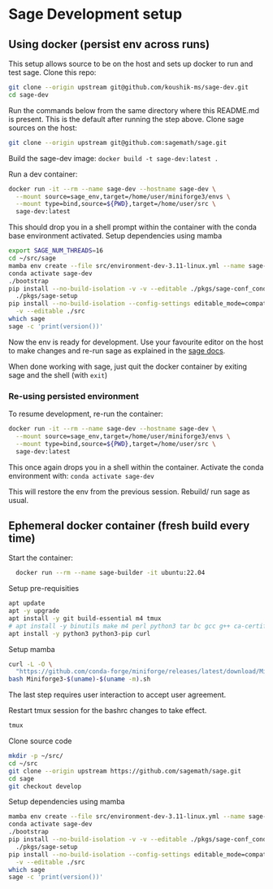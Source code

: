 # Sage Development setup

## Using docker (persist env across runs)

This setup allows source to be on the host and sets up docker to run and test
sage. Clone this repo:

```bash
git clone --origin upstream git@github.com/koushik-ms/sage-dev.git
cd sage-dev
```

Run the commands below from the same directory where this README.md is
present. This is the default after running the step above. Clone sage sources
on the host:

```bash
git clone --origin upstream git@github.com:sagemath/sage.git
```

Build the sage-dev image: `docker build -t sage-dev:latest .`

Run a dev container:

```bash
docker run -it --rm --name sage-dev --hostname sage-dev \
  --mount source=sage_env,target=/home/user/miniforge3/envs \
  --mount type=bind,source=${PWD},target=/home/user/src \
  sage-dev:latest
```

This should drop you in a shell prompt within the container with the conda base
environment activated. Setup dependencies using mamba

```bash
export SAGE_NUM_THREADS=16
cd ~/src/sage
mamba env create --file src/environment-dev-3.11-linux.yml --name sage-dev
conda activate sage-dev
./bootstrap
pip install --no-build-isolation -v -v --editable ./pkgs/sage-conf_conda \
  ./pkgs/sage-setup
pip install --no-build-isolation --config-settings editable_mode=compat -v \
  -v --editable ./src
which sage
sage -c 'print(version())'
```

Now the env is ready for development. Use your favourite editor on the host to
make changes and re-run sage as explained in the [sage
docs](https://doc.sagemath.org/html/en/developer/walkthrough.html#chapter-walkthrough).

When done working with sage, just quit the docker container by exiting sage and
the shell (with `exit`)

### Re-using persisted environment

To resume development, re-run the container:

```bash
docker run -it --rm --name sage-dev --hostname sage-dev \
  --mount source=sage_env,target=/home/user/miniforge3/envs \
  --mount type=bind,source=${PWD},target=/home/user/src \
  sage-dev:latest
```
This once again drops you in a shell within the container. Activate the conda
environment with: `conda activate sage-dev`

This will restore the env from the previous session. Rebuild/ run sage as
usual.

## Ephemeral docker container (fresh build every time)

Start the container:

```bash
  docker run --rm --name sage-builder -it ubuntu:22.04
```

Setup pre-requisities

```bash
apt update
apt -y upgrade
apt install -y git build-essential m4 tmux
# apt install -y binutils make m4 perl python3 tar bc gcc g++ ca-certificates
apt install -y python3 python3-pip curl

```

Setup mamba

```bash
curl -L -O \
  "https://github.com/conda-forge/miniforge/releases/latest/download/Miniforge3-$(uname)-$(uname -m).sh"
bash Miniforge3-$(uname)-$(uname -m).sh
```

The last step requires user interaction to accept user agreement.

Restart tmux session for the bashrc changes to take effect.

```bash
tmux
```

Clone source code

```bash
mkdir -p ~/src/
cd ~/src
git clone --origin upstream https://github.com/sagemath/sage.git
cd sage
git checkout develop
```

Setup dependencies using mamba

```bash
mamba env create --file src/environment-dev-3.11-linux.yml --name sage-dev
conda activate sage-dev
./bootstrap
pip install --no-build-isolation -v -v --editable ./pkgs/sage-conf_conda \
  ./pkgs/sage-setup
pip install --no-build-isolation --config-settings editable_mode=compat -v \
  -v --editable ./src
which sage
sage -c 'print(version())'
```

